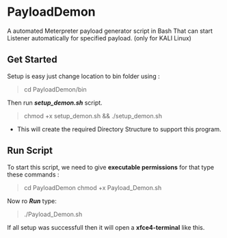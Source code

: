 # PayloadDemon

A automated Meterpreter payload generator script in Bash That can start Listener automatically for specified payload. (only for KALI Linux)

## Get Started

Setup is easy just change location to bin folder using :

> cd PayloadDemon/bin

Then run ***setup_demon.sh*** script.

> chmod +x setup_demon.sh && ./setup_demon.sh

- This will create the required Directory Structure to support this program.

## Run Script

To start this script, we need to give **executable permissions** for that type these commands :

> cd PayloadDemon
> chmod +x Payload_Demon.sh

Now ro ***Run*** type:

> ./Payload_Demon.sh

If all setup was successfull then it will open a **xfce4-terminal** like this.
